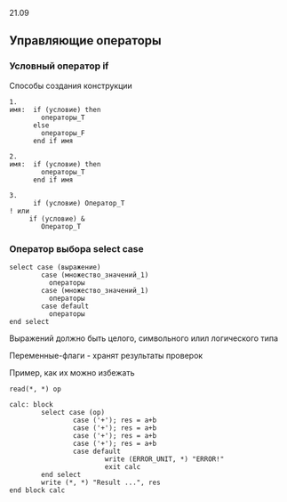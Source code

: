 21.09
## Управляющие операторы

### Условный оператор if

Способы создания конструкции
```
1.
имя:  if (условие) then
        операторы_Т
      else
        операторы_F
      end if имя

2.
имя:  if (условие) then
        операторы_Т
      end if имя

3.
      if (условие) Оператор_Т
! или
     if (условие) &
        Оператор_Т
```

### Оператор выбора select case
```
select case (выражение)
        case (множество_значений_1)
          операторы
        case (множество_значений_1)
          операторы
        case default
          операторы
end select
```
Выражений должно быть целого, символьного илил логического типа

Переменные-флаги - хранят результаты проверок

Пример, как их можно избежать
```
read(*, *) op

calc: block
        select case (op)
                case ('+'); res = a+b
                case ('+'); res = a+b
                case ('+'); res = a+b
                case ('+'); res = a+b
                case default
                        write (ERROR_UNIT, *) "ERROR!"
                        exit calc
        end select
        write (*, *) "Result ...", res
end block calc
```

